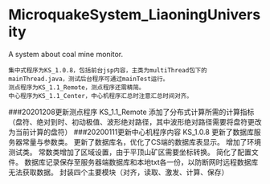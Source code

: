 # MicroquakeSystem_LiaoningUniversity
A system about coal mine monitor.

    集中式程序为KS_1.0.8，包括前台jsp内容，主类为multiThread包下的mainThread.java，测试后台程序可通过mainTest运行。
	测点程序为KS_1.1_Remote，测点程序还需精简。
	中心程序为KS_1.1_Center，中心机程序汇总时注意汇总时间对齐。

###20201208更新测点程序 KS_1.1_Remote
	添加了分布式计算所需的计算指标（盘符、绝对到时、初动极值、波形绝对路径，其中波形绝对路径需要将盘符更改为当前计算的盘符）
###20200111更新中心机程序内容 KS_1.0.8
	更新了数据库服务器常量与参数类。
	更新了数据库名，优化了CS端的数据库表显示。
	增加了环境测试类。
	常数类增加了区域设置，由于平顶山矿区需要坐标转换。
	简化了配置文件。
	数据库记录保存至服务器端数据库和本地txt各一份，以防断网时远程数据库无法获取数据。
	封装四个主要模块（对齐，读取、激发、计算、保存）